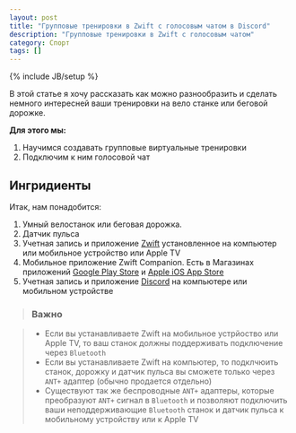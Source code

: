```yaml
---
layout: post
title: "Групповые тренировки в Zwift с голосовым чатом в Discord"
description: "Групповые тренировки в Zwift с голосовым чатом"
category: Спорт
tags: []
---
```

{% include JB/setup %}

В этой статье я хочу рассказать как можно разнообразить и сделать немного интересней ваши тренировки на вело станке или беговой дорожке.

**Для этого мы:**

1. Научимся создавать групповые виртуальные тренировки
2. Подключим к ним голосовой чат

## Ингридиенты

Итак, нам понадобится:

1. Умный велостанок или беговая дорожка.
2. Датчик пульса
2. Учетная запись и приложение [Zwift](https://zwift.com/) установленное на компьютер или мобильное устройство или Apple TV
3. Мобильное приложение Zwift Companion. Есть в Магазинах приложений [Google Play Store](https://play.google.com/store/apps/details?id=com.zwift.android.prod) и [Apple iOS App Store](https://itunes.apple.com/us/app/zwift-mobile-link/id934083691?mt=8)
4. Учетная запись и приложение [Discord](https://discordapp.com) на компьютере или мобильном устройстве

> ### Важно

> - Если вы устанавливаете Zwift на мобильное устрйоство или Apple TV, то ваш станок должны поддерживать подключение через `Bluetooth`
> - Если вы устанавливаете Zwift на компьютер, то подклчюить станок, дорожку и датчик пульса вы сможете только через `ANT+` адаптер (обычно продается отдельно)
> - Существуют так же беспроводные `ANT+` адаптеры, которые преобразуют `ANT+` сигнал в `Bluetooth` и позволяют подключить ваши неподдерживающие `Bluetooth` станок и датчик пульса к мобильному устройству или к Apple TV